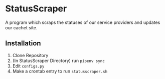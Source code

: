 # StatusScraper

A program which scraps the statuses of our service providers and updates our cachet site.

## Installation
1. Clone Repository
2. (In StatusScraper Directory) run `pipenv sync`
3. Edit `configs.py`
4. Make a crontab entry to run `statusscraper.sh`